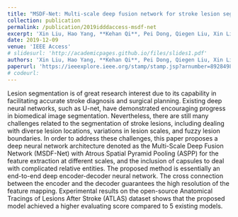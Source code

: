 ```yaml
---
title: "MSDF-Net: Multi-scale deep fusion network for stroke lesion segmentation"
collection: publication
permalink: /publication/2019idddaccess-msdf-net
excerpt: 'Xin Liu, Hao Yang, **Kehan Qi**, Pei Dong, Qiegen Liu, Xin Liu, Rongpin Wang*, and Shanshan Wang*'
date: 2019-12-09
venue: 'IEEE Access'
# slidesurl: 'http://academicpages.github.io/files/slides1.pdf'
authors: 'Xin Liu, Hao Yang, **Kehan Qi**, Pei Dong, Qiegen Liu, Xin Liu, Rongpin Wang*, and Shanshan Wang*'
paperurl: 'https://ieeexplore.ieee.org/stamp/stamp.jsp?arnumber=8928498'
# codeurl: 
---
```



Lesion segmentation is of great research interest due to its capability in facilitating accurate stroke diagnosis and surgical planning. Existing deep neural networks, such as U-net, have demonstrated encouraging progress in biomedical image segmentation. Nevertheless, there are still many challenges related to the segmentation of stroke lesions, including dealing with diverse lesion locations, variations in lesion scales, and fuzzy lesion boundaries. In order to address these challenges, this paper proposes a deep neural network architecture denoted as the Multi-Scale Deep Fusion Network (MSDF-Net) with Atrous Spatial Pyramid Pooling (ASPP) for the feature extraction at different scales, and the inclusion of capsules to deal with complicated relative entities. The proposed method is essentially an end-to-end deep encoder-decoder neural network. The cross connection between the encoder and the decoder guarantees the high resolution of the feature mapping. Experimental results on the open-source Anatomical Tracings of Lesions After Stroke (ATLAS) dataset shows that the proposed model achieved a higher evaluating score compared to 5 existing models.